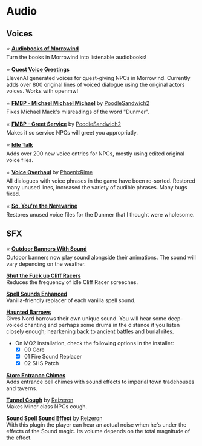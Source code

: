 # Audio

## Voices

⭐ [**Audiobooks of Morrowind**](https://www.nexusmods.com/morrowind/mods/52458)\
 Turn the books in Morrowind into listenable audiobooks!

⭐ [**Quest Voice Greetings**](https://www.nexusmods.com/morrowind/mods/52273)\
 ElevenAI generated voices for quest-giving NPCs in Morrowind. Currently adds over 800 original lines of voiced dialogue using the original actors voices. Works with openmw!

⭐ [**FMBP - Michael Michael Michael**](https://www.nexusmods.com/morrowind/mods/48598) by [PoodleSandwich2](https://www.nexusmods.com/morrowind/users/45710542)\
Fixes Michael Mack's misreadings of the word "Dunmer".

⭐ [**FMBP - Greet Service**](https://www.nexusmods.com/morrowind/mods/50937) by [PoodleSandwich2](https://www.nexusmods.com/morrowind/users/45710542)\
Makes it so service NPCs will greet you appropriatly.

⭐ [**Idle Talk**](https://www.nexusmods.com/morrowind/mods/46948)\
Adds over 200 new voice entries for NPCs, mostly using edited original voice files.

⭐ [**Voice Overhaul**](https://www.nexusmods.com/morrowind/mods/51215) by [PhoenixRime](https://www.nexusmods.com/morrowind/users/2250219)\
All dialogues with voice phrases in the game have been re-sorted. Restored many unused lines, increased the variety of audible phrases. Many bugs fixed.

⭐ [**So. You're the Nerevarine**](https://www.nexusmods.com/morrowind/mods/46896)\
Restores unused voice files for the Dunmer that I thought were wholesome.

## SFX

⭐ [**Outdoor Banners With Sound**](https://www.nexusmods.com/morrowind/mods/47068)\
Outdoor banners now play sound alongside their animations. The sound will vary depending on the weather.

[**Shut the Fuck up Cliff Racers**](https://www.nexusmods.com/morrowind/mods/46588)\
Reduces the frequency of idle Cliff Racer screeches.

[**Spell Sounds Enhanced**](https://www.nexusmods.com/morrowind/mods/46338)\
Vanilla-friendly replacer of each vanilla spell sound.

[**Haunted Barrows**](https://www.nexusmods.com/morrowind/mods/46826)\
Gives Nord barrows their own unique sound. You will hear some deep-voiced chanting and perhaps some drums in the distance if you listen closely enough; hearkening back to ancient battles and burial rites.

* On MO2 installation, check the following options in the installer:
  * [x] 00 Core
  * [x] 01 Fire Sound Replacer
  * [x] 02 SHS Patch

[**Store Entrance Chimes**](https://www.nexusmods.com/morrowind/mods/44586)\
Adds entrance bell chimes with sound effects to imperial town tradehouses and taverns.

[**Tunnel Cough**](https://www.nexusmods.com/morrowind/mods/47603) by [Reizeron](https://www.nexusmods.com/morrowind/users/32410819)\
Makes Miner class NPCs cough.

[**Sound Spell Sound Effect**](https://www.nexusmods.com/morrowind/mods/43300) by [Reizeron](https://www.nexusmods.com/morrowind/users/32410819)\
With this plugin the player can hear an actual noise when he's under the effects of the Sound magic. Its volume depends on the total magnitude of the effect.

